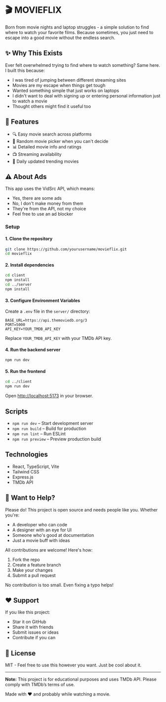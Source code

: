 # 🎬 MOVIEFLIX

Born from movie nights and laptop struggles - a simple solution to find where to watch your favorite films. Because sometimes, you just need to escape into a good movie without the endless search.

## ✨ Why This Exists

Ever felt overwhelmed trying to find where to watch something? Same here. I built this because:
- I was tired of jumping between different streaming sites
- Movies are my escape when things get tough
- Wanted something simple that just works on laptops
- I didn't want to deal with signing up or entering personal information just to watch a movie
- Thought others might find it useful too

## 🎯 Features

- 🔍 Easy movie search across platforms
- 🎲 Random movie picker when you can't decide
- 📊 Detailed movie info and ratings
- 📺 Streaming availability
- 🔄 Daily updated trending movies

## ⚠️ About Ads

This app uses the VidSrc API, which means:
- Yes, there are some ads
- No, I don't make money from them
- They're from the API, not my choice
- Feel free to use an ad blocker

### Setup

#### 1. Clone the repository

```sh
git clone https://github.com/yourusername/movieflix.git
cd movieflix
```

#### 2. Install dependencies

```sh
cd client
npm install
cd ../server
npm install
```

#### 3. Configure Environment Variables

Create a `.env` file in the `server/` directory:

```
BASE_URL=https://api.themoviedb.org/3
PORT=5000
API_KEY=YOUR_TMDB_API_KEY
```

Replace `YOUR_TMDB_API_KEY` with your TMDb API key.

#### 4. Run the backend server

```sh
npm run dev
```

#### 5. Run the frontend

```sh
cd ../client
npm run dev
```

Open [http://localhost:5173](http://localhost:5173) in your browser.

## Scripts

- `npm run dev` – Start development server
- `npm run build` – Build for production
- `npm run lint` – Run ESLint
- `npm run preview` – Preview production build

## Technologies

- React, TypeScript, Vite
- Tailwind CSS
- Express.js
- TMDb API



## 👥 Want to Help?

Please do! This project is open source and needs people like you. Whether you're:
- A developer who can code
- A designer with an eye for UI
- Someone who's good at documentation
- Just a movie buff with ideas

All contributions are welcome! Here's how:
1. Fork the repo
2. Create a feature branch
3. Make your changes
4. Submit a pull request

No contribution is too small. Even fixing a typo helps!

## ❤️ Support

If you like this project:
- Star it on GitHub
- Share it with friends
- Submit issues or ideas
- Contribute if you can

## 📝 License

MIT - Feel free to use this however you want. Just be cool about it.

---

**Note:** This project is for educational purposes and uses TMDb API. Please comply with TMDb’s terms of use.

Made with ❤️ and probably while watching a movie.
